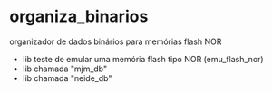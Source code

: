 # organiza_binarios
organizador de dados binários para memórias flash NOR
- lib teste de emular uma memória flash tipo NOR (emu_flash_nor)
- lib chamada "mjm_db"
- lib chamada "neide_db"


